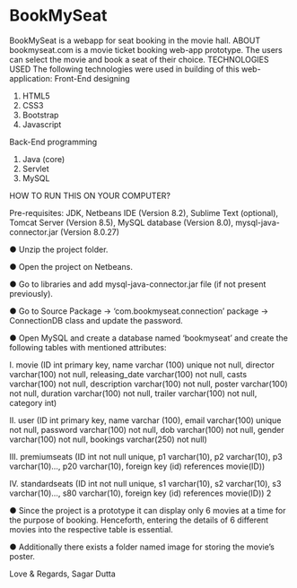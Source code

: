 # BookMySeat
BookMySeat is a webapp for seat booking in the movie hall.
ABOUT
bookmyseat.com is a movie ticket booking web-app prototype. The users can select the
movie and book a seat of their choice.
TECHNOLOGIES USED
The following technologies were used in building of this web-application:
Front-End designing
1. HTML5
2. CSS3
3. Bootstrap
4. Javascript

Back-End programming
1. Java (core)
2. Servlet
3. MySQL

HOW TO RUN THIS ON YOUR COMPUTER?

Pre-requisites: JDK, Netbeans IDE (Version 8.2), Sublime Text (optional), Tomcat Server
(Version 8.5), MySQL database (Version 8.0), mysql-java-connector.jar (Version 8.0.27)

● Unzip the project folder.

● Open the project on Netbeans.

● Go to libraries and add mysql-java-connector.jar file (if not present previously).

● Go to Source Package -> ‘com.bookmyseat.connection’ package -> ConnectionDB
class and update the password.

● Open MySQL and create a database named ‘bookmyseat’ and create the following
tables with mentioned attributes:

I. movie (ID int primary key, name varchar (100) unique not null, director
varchar(100) not null, releasing_date varchar(100) not null, casts
varchar(100) not null, description varchar(100) not null, poster
varchar(100) not null, duration varchar(100) not null, trailer varchar(100)
not null, category int)

II. user (ID int primary key, name varchar (100), email varchar(100) unique
not null, password varchar(100) not null, dob varchar(100) not null, gender
varchar(100) not null, bookings varchar(250) not null)

III. premiumseats (ID int not null unique, p1 varchar(10), p2 varchar(10), p3
varchar(10)…, p20 varchar(10), foreign key (id) references movie(ID))

IV. standardseats (ID int not null unique, s1 varchar(10), s2 varchar(10), s3
varchar(10)…, s80 varchar(10), foreign key (id) references movie(ID))
2

● Since the project is a prototype it can display only 6 movies at a time for the
purpose of booking. Henceforth, entering the details of 6 different movies into the
respective table is essential.

● Additionally there exists a folder named image for storing the movie’s poster.

Love & Regards,
Sagar Dutta
